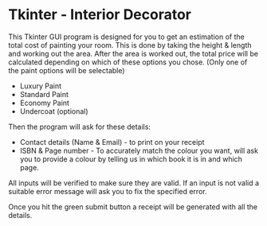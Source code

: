 # Tkinter - Interior Decorator

This Tkinter GUI program is designed for you to get an estimation of the total cost of painting your room. This is done by taking the height & length and working out the area. After the area is worked out, the total price will be calculated depending on which of these options you chose. (Only one of the paint options will be selectable)


* Luxury Paint
* Standard Paint
* Economy Paint
* Undercoat (optional)

Then the program will ask for these details:
* Contact details (Name & Email) - to print on your receipt 
* ISBN & Page number - To accurately match the colour you want, will ask you to provide a colour by telling us in which book it is in and which page. 

All inputs will be verified to make sure they are valid. If an input is not valid a suitable error message will ask you to fix the specified error.

Once you hit the green submit button a receipt will be generated with all the details.
